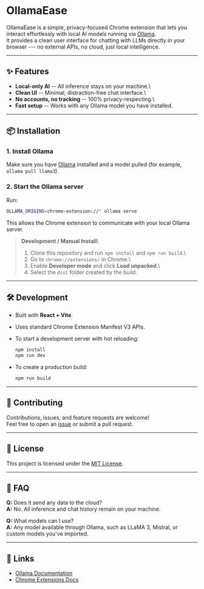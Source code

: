 # OllamaEase

OllamaEase is a simple, privacy-focused Chrome extension that lets you
interact effortlessly with local AI models running via
[Ollama](https://ollama.com/).\
It provides a clean user interface for chatting with LLMs directly in
your browser --- no external APIs, no cloud, just local intelligence.

------------------------------------------------------------------------

## ✨ Features

-   **Local-only AI** -- All inference stays on your machine.\
-   **Clean UI** -- Minimal, distraction-free chat interface.\
-   **No accounts, no tracking** -- 100% privacy-respecting.\
-   **Fast setup** -- Works with any Ollama model you have installed.

------------------------------------------------------------------------

## 📦 Installation

### 1. Install Ollama

Make sure you have [Ollama](https://ollama.com/) installed and a model
pulled (for example, `ollama pull llama3`).

### 2. Start the Ollama server

Run:

``` bash
OLLAMA_ORIGINS=chrome-extension://* ollama serve
```

This allows the Chrome extension to communicate with your local Ollama
server.

<!-- ### 3. Add the Extension

Once published, you can install OllamaEase directly from the\
[Chrome Web Store](https://chrome.google.com/webstore/detail/ollamaease/your-extension-id-here). -->

> **Development / Manual Install**\
> 1. Clone this repository and run `npm install` and `npm run build`.\
> 2. Go to `chrome://extensions/` in Chrome.\
> 3. Enable **Developer mode** and click **Load unpacked**.\
> 4. Select the `dist` folder created by the build.

------------------------------------------------------------------------

## 🛠 Development

-   Built with **React + Vite**.

-   Uses standard Chrome Extension Manifest V3 APIs.

-   To start a development server with hot reloading:

    ``` bash
    npm install
    npm run dev
    ```

-   To create a production build:

    ``` bash
    npm run build
    ```

------------------------------------------------------------------------

## 🤝 Contributing

Contributions, issues, and feature requests are welcome!\
Feel free to open an [issue](../../issues) or submit a pull request.

------------------------------------------------------------------------

## 📝 License

This project is licensed under the [MIT License](LICENSE).

------------------------------------------------------------------------

## 🙋 FAQ

**Q:** Does it send any data to the cloud?\
**A:** No. All inference and chat history remain on your machine.

**Q:** What models can I use?\
**A:** Any model available through Ollama, such as LLaMA 3, Mistral, or
custom models you've imported.

------------------------------------------------------------------------

## 🔗 Links

-   [Ollama Documentation](https://github.com/ollama/ollama)
-   [Chrome Extensions Docs](https://developer.chrome.com/docs/extensions/)
